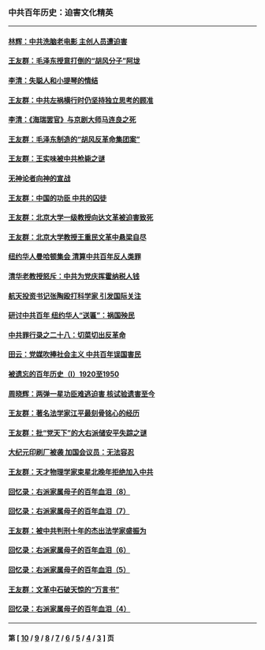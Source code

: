 ### 中共百年历史：迫害文化精英
---
#### [林辉：中共洗脑老电影 主创人员遭迫害](../../pages/nf1176111/n13699437.md?05130430) 
#### [王友群：毛泽东授意打倒的“胡风分子”阿垅](../../pages/nf1176111/n13592541.md?05130430) 
#### [李清：失聪人和小提琴的情结](../../pages/nf1176111/n13459280.md?05130430) 
#### [王友群：中共左祸横行时仍坚持独立思考的顾准](../../pages/nf1176111/n13444722.md?05130430) 
#### [李清：《海瑞罢官》与京剧大师马连良之死](../../pages/nf1176111/n13412316.md?05130430) 
#### [王友群：毛泽东制造的“胡风反革命集团案”](../../pages/nf1176111/n13324909.md?05130430) 
#### [王友群：王实味被中共枪毙之谜](../../pages/nf1176111/n13307502.md?05130430) 
#### [无神论者向神的宣战](../../pages/nf1176111/n13281535.md?05130430) 
#### [王友群：中国的功臣 中共的囚徒](../../pages/nf1176111/n13291790.md?05130430) 
#### [王友群：北京大学一级教授向达文革被迫害致死](../../pages/nf1176111/n13150966.md?05130430) 
#### [王友群：北京大学教授王重民文革中悬梁自尽](../../pages/nf1176111/n13084645.md?05130430) 
#### [纽约华人曼哈顿集会 清算中共百年反人类罪](../../pages/nf1176111/n13084157.md?05130430) 
#### [清华老教授怒斥：中共为党庆挥霍纳税人钱](../../pages/nf1176111/n13071430.md?05130430) 
#### [航天投资书记张陶殴打科学家 引发国际关注](../../pages/nf1176111/n13069132.md?05130430) 
#### [研讨中共百年 纽约华人“送匾”：祸国殃民](../../pages/nf1176111/n13057367.md?05130430) 
#### [中共罪行录之二十八：切菜切出反革命](../../pages/nf1176111/n13030600.md?05130430) 
#### [田云：党媒吹捧社会主义 中共百年误国害民](../../pages/nf1176111/n13006682.md?05130430) 
#### [被遗忘的百年历史（I）1920至1950](../../pages/nf1176111/n12986411.md?05130430) 
#### [周晓辉：两弹一星功臣难逃迫害 核试验遗害至今](../../pages/nf1176111/n12974997.md?05130430) 
#### [王友群：著名法学家江平最刻骨铭心的经历](../../pages/nf1176111/n12970787.md?05130430) 
#### [王友群：批“党天下”的大右派储安平失踪之谜](../../pages/nf1176111/n12954229.md?05130430) 
#### [大纪元印刷厂被袭 加国会议员：无法容忍](../../pages/nf1176111/n12883028.md?05130430) 
#### [王友群：天才物理学家束星北晚年拒绝加入中共](../../pages/nf1176111/n12792913.md?05130430) 
#### [回忆录：右派家属母子的百年血泪（8）](../../pages/nf1176111/n12706196.md?05130430) 
#### [回忆录：右派家属母子的百年血泪（7）](../../pages/nf1176111/n12706191.md?05130430) 
#### [王友群：被中共判刑十年的杰出法学家盛振为](../../pages/nf1176111/n12706141.md?05130430) 
#### [回忆录：右派家属母子的百年血泪（6）](../../pages/nf1176111/n12698863.md?05130430) 
#### [回忆录：右派家属母子的百年血泪（5）](../../pages/nf1176111/n12692515.md?05130430) 
#### [王友群：文革中石破天惊的“万言书”](../../pages/nf1176111/n12690994.md?05130430) 
#### [回忆录：右派家属母子的百年血泪（4）](../../pages/nf1176111/n12686410.md?05130430) 

---
#### 第 [ [10](./10.md?05130430) / [9](./9.md?05130430) / [8](./8.md?05130430) / [7](./7.md?05130430) / [6](./6.md?05130430) / [5](./5.md?05130430) / [4](./4.md?05130430) / [3](./3.md?05130430) ] 页

